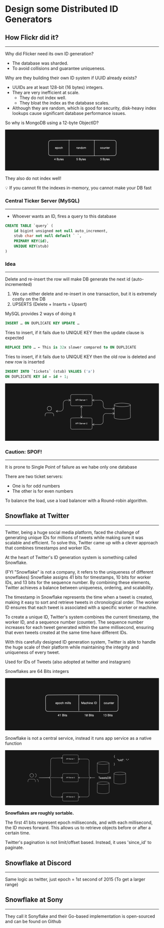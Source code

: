 # Design some Distributed ID Generators

## How Flickr did it?

---

Why did Flicker need its own ID generation?

- The database was sharded.
- To avoid collisions and guarantee uniqueness.

Why are they building their own ID system if UUID already exists?

- UUIDs are at least 128-bit (16 bytes) integers.
- They are very inefficient at scale.
  - They do not index well.
  - They bloat the index as the database scales.
- Although they are random, which is good for security, disk-heavy index lookups cause significant database performance issues.

So why is MongoDB using a 12-byte ObjectID?

![ID distribution demonstration](../../Images/Design%20a%20Distributed%20ID%20Generators/didg-1.png)

They also do not index well!

<aside>
💡 If you cannot fit the indexes in-memory, you cannot make your DB fast

</aside>

### **Central Ticker Server (MySQL)**

---

- Whoever wants an ID, fires a query to this database

```sql
CREATE TABLE `query` (
	id bigint unsigned not null auto_increment,
	stub char not null default ` `,
	PRIMARY KEY(id),
	UNIQUE KEY(stub)
)
```

### Idea

---

Delete and re-insert the row will make DB generate the next id (auto-incremented)

1. We can either delete and re-insert in one transaction, but it is extremely costly on the DB
2. UPSERTS (Delete + Inserts = Upsert)

MySQL provides 2 ways of doing it

```sql
INSERT … ON DUPLICATE KEY UPDATE …
```

Tries to insert, if it fails due to UNIQUE KEY then the update clause is expected

```sql
REPLACE INTO … ← This is 32x slower compared to ON DUPLICATE
```

Tries to insert, if it fails due to UNIQUE KEY then the old row is deleted and new row is inserted

```sql
INSERT INTO `tickets` (stub) VALUES ('a')
ON DUPLICATE KEY id = id + 1;
```

![ID distribution demonstration](../../Images/Design%20a%20Distributed%20ID%20Generators/didg-2.png)

### Caution: SPOF!

---

It is prone to Single Point of failure as we habe only one database

There are two ticket servers:

- One is for odd numbers
- The other is for even numbers

To balance the load, use a load balancer with a Round-robin algorithm.

## Snowflake at Twitter

---

Twitter, being a huge social media platform, faced the challenge of generating unique IDs for millions of tweets while making sure it was scalable and efficient. To solve this, Twitter came up with a clever approach that combines timestamps and worker IDs.

At the heart of Twitter's ID generation system is something called Snowflake.

(FYI "Snowflake" is not a company, it refers to the uniqueness of different snowflakes) Snowflake assigns 41 bits for timestamps, 10 bits for worker IDs, and 13 bits for the sequence number. By combining these elements, Twitter achieves a balance between uniqueness, ordering, and scalability.

The timestamp in Snowflake represents the time when a tweet is created, making it easy to sort and retrieve tweets in chronological order. The worker ID ensures that each tweet is associated with a specific worker or machine.

To create a unique ID, Twitter's system combines the current timestamp, the worker ID, and a sequence number (counter). The sequence number increases for each tweet generated within the same millisecond, ensuring that even tweets created at the same time have different IDs.

With this carefully designed ID generation system, Twitter is able to handle the huge scale of their platform while maintaining the integrity and uniqueness of every tweet.

Used for IDs of Tweets (also adopted at twitter and instagram)

Snowflakes are 64 Bits integers

![ID distribution demonstration](../../Images/Design%20a%20Distributed%20ID%20Generators/didg-4.png)

Snowflake is not a central service, instead it runs app service as a native function

![ID distribution demonstration](../../Images/Design%20a%20Distributed%20ID%20Generators/didg-5.png)

**Snowflakes are roughly sortable.**

The first 41 bits represent epoch milliseconds, and with each millisecond, the ID moves forward. This allows us to retrieve objects before or after a certain time.

Twitter's pagination is not limit/offset based. Instead, it uses 'since_id' to paginate.

## Snowflake at Discord

---

Same logic as twitter, just epoch = 1st second of 2015 (To get a larger range)

## Snowflake at Sony

---

They call it Sonyflake and their Go-based implementation is open-sourced and can be found on Github

